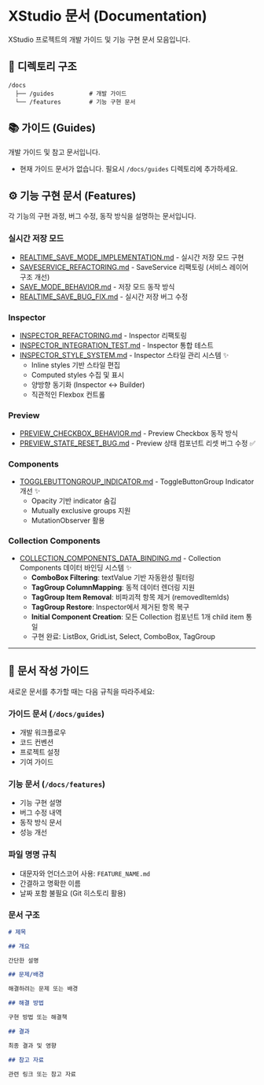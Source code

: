 # XStudio 문서 (Documentation)

XStudio 프로젝트의 개발 가이드 및 기능 구현 문서 모음입니다.

## 📂 디렉토리 구조

```
/docs
  ├── /guides          # 개발 가이드
  └── /features        # 기능 구현 문서
```

## 📚 가이드 (Guides)

개발 가이드 및 참고 문서입니다.

- 현재 가이드 문서가 없습니다. 필요시 `/docs/guides` 디렉토리에 추가하세요.

## ⚙️ 기능 구현 문서 (Features)

각 기능의 구현 과정, 버그 수정, 동작 방식을 설명하는 문서입니다.

### 실시간 저장 모드

- [REALTIME_SAVE_MODE_IMPLEMENTATION.md](./features/REALTIME_SAVE_MODE_IMPLEMENTATION.md) - 실시간 저장 모드 구현
- [SAVESERVICE_REFACTORING.md](./features/SAVESERVICE_REFACTORING.md) - SaveService 리팩토링 (서비스 레이어 구조 개선)
- [SAVE_MODE_BEHAVIOR.md](./features/SAVE_MODE_BEHAVIOR.md) - 저장 모드 동작 방식
- [REALTIME_SAVE_BUG_FIX.md](./features/REALTIME_SAVE_BUG_FIX.md) - 실시간 저장 버그 수정

### Inspector

- [INSPECTOR_REFACTORING.md](./features/INSPECTOR_REFACTORING.md) - Inspector 리팩토링
- [INSPECTOR_INTEGRATION_TEST.md](./features/INSPECTOR_INTEGRATION_TEST.md) - Inspector 통합 테스트
- [INSPECTOR_STYLE_SYSTEM.md](./features/INSPECTOR_STYLE_SYSTEM.md) - Inspector 스타일 관리 시스템 ✨
  - Inline styles 기반 스타일 편집
  - Computed styles 수집 및 표시
  - 양방향 동기화 (Inspector ↔ Builder)
  - 직관적인 Flexbox 컨트롤

### Preview

- [PREVIEW_CHECKBOX_BEHAVIOR.md](./features/PREVIEW_CHECKBOX_BEHAVIOR.md) - Preview Checkbox 동작 방식
- [PREVIEW_STATE_RESET_BUG.md](./features/PREVIEW_STATE_RESET_BUG.md) - Preview 상태 컴포넌트 리셋 버그 수정 ✅

### Components

- [TOGGLEBUTTONGROUP_INDICATOR.md](./features/TOGGLEBUTTONGROUP_INDICATOR.md) - ToggleButtonGroup Indicator 개선 ✨
  - Opacity 기반 indicator 숨김
  - Mutually exclusive groups 지원
  - MutationObserver 활용

### Collection Components

- [COLLECTION_COMPONENTS_DATA_BINDING.md](./features/COLLECTION_COMPONENTS_DATA_BINDING.md) - Collection Components 데이터 바인딩 시스템 ✨
  - **ComboBox Filtering**: textValue 기반 자동완성 필터링
  - **TagGroup ColumnMapping**: 동적 데이터 렌더링 지원
  - **TagGroup Item Removal**: 비파괴적 항목 제거 (removedItemIds)
  - **TagGroup Restore**: Inspector에서 제거된 항목 복구
  - **Initial Component Creation**: 모든 Collection 컴포넌트 1개 child item 통일
  - 구현 완료: ListBox, GridList, Select, ComboBox, TagGroup

---

## 📝 문서 작성 가이드

새로운 문서를 추가할 때는 다음 규칙을 따라주세요:

### 가이드 문서 (`/docs/guides`)

- 개발 워크플로우
- 코드 컨벤션
- 프로젝트 설정
- 기여 가이드

### 기능 문서 (`/docs/features`)

- 기능 구현 설명
- 버그 수정 내역
- 동작 방식 문서
- 성능 개선

### 파일 명명 규칙

- 대문자와 언더스코어 사용: `FEATURE_NAME.md`
- 간결하고 명확한 이름
- 날짜 포함 불필요 (Git 히스토리 활용)

### 문서 구조

```markdown
# 제목

## 개요

간단한 설명

## 문제/배경

해결하려는 문제 또는 배경

## 해결 방법

구현 방법 또는 해결책

## 결과

최종 결과 및 영향

## 참고 자료

관련 링크 또는 참고 자료
```

